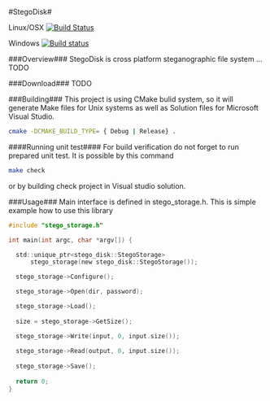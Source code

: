 #StegoDisk#

Linux/OSX [![Build Status](https://travis-ci.org/MatusKysel/StegoDisk.svg?branch=master)](https://travis-ci.org/MatusKysel/StegoDisk)

Windows [![Build status](https://ci.appveyor.com/api/projects/status/0x4qk5yudw0o30m7?svg=true)](https://ci.appveyor.com/project/MatusKysel/stegodisk)


###Overview###
StegoDisk is cross platform steganographic file system ... TODO

###Download###
TODO

###Building###
This project is using CMake bulid system, so it will generate Make files for Unix systems as well as Solution files for Microsoft Visual Studio. 
```Bash
cmake -DCMAKE_BUILD_TYPE= { Debug | Release} .
```
####Running unit test####
For build verification do not forget to run prepared unit test. It is possible by this command
```Bash
make check
```
or by building check project in Visual studio solution.

###Usage###
Main interface is defined in stego_storage.h. This is simple example how to use this library

```C
#include "stego_storage.h"

int main(int argc, char *argv[]) {

  std::unique_ptr<stego_disk::StegoStorage>
      stego_storage(new stego_disk::StegoStorage());

  stego_storage->Configure();

  stego_storage->Open(dir, password);

  stego_storage->Load();
  
  size = stego_storage->GetSize();

  stego_storage->Write(input, 0, input.size());
  
  stego_storage->Read(output, 0, input.size());
  
  stego_storage->Save();
  
  return 0;
}
```


